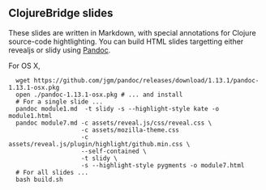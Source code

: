 ## ClojureBridge slides

These slides are written in Markdown, with special annotations for
Clojure source-code hightlighting. You can build HTML slides
targetting either revealjs or slidy using
[Pandoc](https://github.com/jgm/pandoc/releases).

For OS X,
```
  wget https://github.com/jgm/pandoc/releases/download/1.13.1/pandoc-1.13.1-osx.pkg
  open ./pandoc-1.13.1-osx.pkg # ... and install
  # For a single slide ...
  pandoc module1.md  -t slidy -s --highlight-style kate -o module1.html
  pandoc module7.md -c assets/reveal.js/css/reveal.css \
                    -c assets/mozilla-theme.css
                    -c assets/reveal.js/plugin/highlight/github.min.css \
                    --self-contained \
                    -t slidy \
                    -s --highlight-style pygments -o module7.html
  # For all slides ...
  bash build.sh
```
